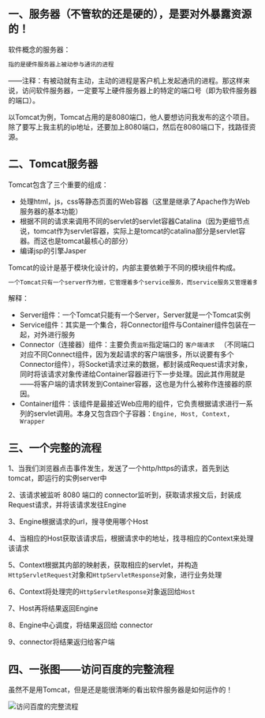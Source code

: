 ## 一、服务器（不管软的还是硬的），是要对外暴露资源的！

软件概念的服务器：

```markdown
指的是硬件服务器上被动参与通讯的进程
```

——注释：有被动就有主动，主动的进程是客户机上发起通讯的进程。那这样来说，访问软件服务器，一定要写上硬件服务器上的特定的端口号（即为软件服务器的端口）。



以Tomcat为例，Tomcat占用的是8080端口，他人要想访问我发布的这个项目。除了要写上我主机的ip地址，还要加上8080端口，然后在8080端口下，找路径资源。



## 二、Tomcat服务器

Tomcat包含了三个重要的组成：

* 处理html，js，css等静态页面的Web容器（这里是继承了Apache作为Web服务器的基本功能）
* 根据不同的请求来调用不同的servlet的servlet容器Catalina（因为更细节点说，tomcat作为servlet容器，实际上是tomcat的catalina部分是servlet容器。而这也是tomcat最核心的部分）
* 编译jsp的引擎Jasper



Tomcat的设计是基于模块化设计的，内部主要依赖于不同的模块组件构成。

```markdown
一个Tomcat只有一个server作为根，它管理着多个service服务，而service服务又管理着多个Connector以及一个Container，其中核心组件就是Connector以及Container
```

解释：

* Server组件：一个Tomcat只能有一个Server，Server就是一个Tomcat实例
* Service组件：其实是一个集合，将Connector组件与Container组件包装在一起，对外进行服务
* Connector（连接器）组件：主要负责`监听`指定端口的 `客户端请求 ` （不同端口对应不同Connect组件，因为发起请求的客户端很多，所以说要有多个Connector组件），将Socket请求过来的数据，都封装成Request请求对象，同时将该请求对象传递给Container容器进行下一步处理。因此其作用就是——将客户端的请求转发到Container容器，这也是为什么被称作连接器的原因。
* Container组件：该组件是最接近Web应用的组件，它负责根据请求进行一系列的servlet调用。本身又包含四个子容器：`Engine, Host, Context, Wrapper`



## 三、一个完整的流程

1、当我们浏览器点击事件发生，发送了一个http/https的请求，首先到达tomcat，即运行的实例server中

2、该请求被监听 8080 端口的 connector监听到，获取请求报文后，封装成Request请求，并将该请求发往Engine

3、Engine根据请求的url，搜寻使用哪个Host

4、当相应的Host获取该请求后，根据请求中的地址，找寻相应的Context来处理该请求

5、Context根据其内部的映射表，获取相应的servlet，并构造`HttpServletRequest`对象和`HttpServletResponse`对象，进行业务处理

6、Context将处理完的`HttpServletResponse`对象返回给`Host`

7、Host再将结果返回Engine

8、Engine中心调度，将结果返回给 connector

9、connector将结果返归给客户端



## 四、一张图——访问百度的完整流程

虽然不是用Tomcat，但是还是能很清晰的看出软件服务器是如何运作的！

![访问百度的完整流程](/Users/caoxiaodong/Desktop/访问百度的完整流程.jpeg)



